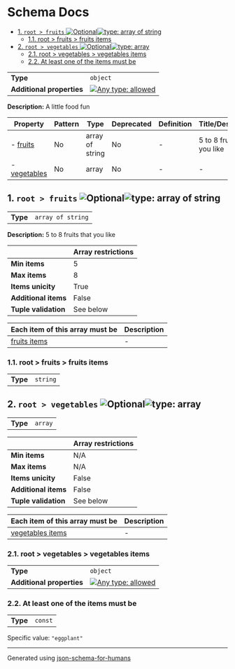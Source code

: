 # Schema Docs

- [1. `root > fruits` ![Optional](https://img.shields.io/badge/Optional-yellow)![type: array of string](https://img.shields.io/badge/type-array%20of%20string-6672b1)](#fruits)
  - [1.1. root > fruits > fruits items](#fruits_items)
- [2. `root > vegetables` ![Optional](https://img.shields.io/badge/Optional-yellow)![type: array](https://img.shields.io/badge/type-array-8172b3)](#vegetables)
  - [2.1. root > vegetables > vegetables items](#vegetables_items)
  - [2.2. At least one of the items must be](#autogenerated_heading_2)

|                           |                                                                                                                                   |
| ------------------------- | --------------------------------------------------------------------------------------------------------------------------------- |
| **Type**                  | `object`                                                                                                                          |
| **Additional properties** | [![Any type: allowed](https://img.shields.io/badge/Any%20type-allowed-green)](# "Additional Properties of any type are allowed.") |

**Description:** A little food fun

| Property                     | Pattern | Type            | Deprecated | Definition | Title/Description           |
| ---------------------------- | ------- | --------------- | ---------- | ---------- | --------------------------- |
| - [fruits](#fruits )         | No      | array of string | No         | -          | 5 to 8 fruits that you like |
| - [vegetables](#vegetables ) | No      | array           | No         | -          | -                           |

## <a name="fruits"></a>1. `root > fruits` ![Optional](https://img.shields.io/badge/Optional-yellow)![type: array of string](https://img.shields.io/badge/type-array%20of%20string-6672b1)

|          |                   |
| -------- | ----------------- |
| **Type** | `array of string` |

**Description:** 5 to 8 fruits that you like

|                      | Array restrictions |
| -------------------- | ------------------ |
| **Min items**        | 5                  |
| **Max items**        | 8                  |
| **Items unicity**    | True               |
| **Additional items** | False              |
| **Tuple validation** | See below          |

| Each item of this array must be | Description |
| ------------------------------- | ----------- |
| [fruits items](#fruits_items)   | -           |

### <a name="fruits_items"></a>1.1. root > fruits > fruits items

|          |          |
| -------- | -------- |
| **Type** | `string` |

## <a name="vegetables"></a>2. `root > vegetables` ![Optional](https://img.shields.io/badge/Optional-yellow)![type: array](https://img.shields.io/badge/type-array-8172b3)

|          |         |
| -------- | ------- |
| **Type** | `array` |

|                      | Array restrictions |
| -------------------- | ------------------ |
| **Min items**        | N/A                |
| **Max items**        | N/A                |
| **Items unicity**    | False              |
| **Additional items** | False              |
| **Tuple validation** | See below          |

| Each item of this array must be       | Description |
| ------------------------------------- | ----------- |
| [vegetables items](#vegetables_items) | -           |

### <a name="vegetables_items"></a>2.1. root > vegetables > vegetables items

|                           |                                                                                                                                   |
| ------------------------- | --------------------------------------------------------------------------------------------------------------------------------- |
| **Type**                  | `object`                                                                                                                          |
| **Additional properties** | [![Any type: allowed](https://img.shields.io/badge/Any%20type-allowed-green)](# "Additional Properties of any type are allowed.") |

### <a name="autogenerated_heading_2"></a>2.2. At least one of the items must be

|          |         |
| -------- | ------- |
| **Type** | `const` |

Specific value: `"eggplant"`

----------------------------------------------------------------------------------------------------------------------------
Generated using [json-schema-for-humans](https://github.com/coveooss/json-schema-for-humans)
